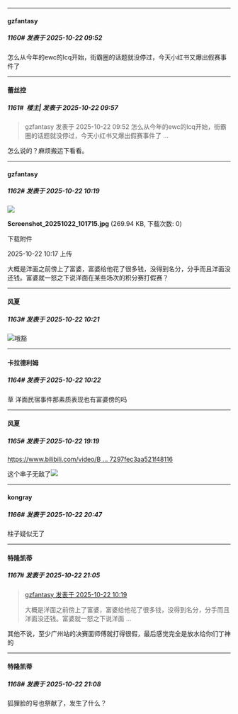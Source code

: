 ﻿
*****

####  gzfantasy  
##### 1160#       发表于 2025-10-22 09:52

怎么从今年的ewc的lcq开始，街霸圈的话题就没停过，今天小红书又爆出假赛事件了


*****

####  蕾丝控  
##### 1161#         楼主| 发表于 2025-10-22 09:57

<blockquote>gzfantasy 发表于 2025-10-22 09:52
怎么从今年的ewc的lcq开始，街霸圈的话题就没停过，今天小红书又爆出假赛事件了 ...</blockquote>
怎么说的？麻烦搬运下看看。


*****

####  gzfantasy  
##### 1162#       发表于 2025-10-22 10:19

<img src="https://img.stage1st.com/forum/202510/22/101753m5q9p8dqv9s6sfae.jpg" referrerpolicy="no-referrer">

<strong>Screenshot_20251022_101715.jpg</strong> (269.94 KB, 下载次数: 0)

下载附件

2025-10-22 10:17 上传

大概是洋面之前傍上了富婆，富婆给他花了很多钱，没得到名分，分手而且洋面没还钱。富婆就一怒之下说洋面在某些场次的积分赛打假赛？

*****

####  风夏  
##### 1163#       发表于 2025-10-22 10:21

<img src="https://static.stage1st.com/image/smiley/face2017/067.png" referrerpolicy="no-referrer">哦豁

*****

####  卡拉德利姆  
##### 1164#       发表于 2025-10-22 10:22

草 洋面民宿事件那素质表现也有富婆傍的吗


*****

####  风夏  
##### 1165#       发表于 2025-10-22 19:19

[https://www.bilibili.com/video/B ... 7297fec3aa521f48116](https://www.bilibili.com/video/BV1Dostz5Efo/?spm_id_from=333.1007.tianma.1-2-2.click&amp;vd_source=668176f743f677297fec3aa521f48116)

这个串子无敌了<img src="https://static.stage1st.com/image/smiley/face2017/067.png" referrerpolicy="no-referrer">


*****

####  kongray  
##### 1166#       发表于 2025-10-22 20:47

柱子疑似无了


*****

####  特隆凯蒂  
##### 1167#       发表于 2025-10-22 21:05

<blockquote><a href="httphttps://stage1st.com/2b/forum.php?mod=redirect&amp;goto=findpost&amp;pid=68607936&amp;ptid=2089723" target="_blank">gzfantasy 发表于 2025-10-22 10:19</a>

大概是洋面之前傍上了富婆，富婆给他花了很多钱，没得到名分，分手而且洋面没还钱。富婆就一怒之下说洋面 ...</blockquote>
其他不说，至少广州站的决赛面师傅就打得很假，最后感觉完全是放水给你们丁神的

*****

####  特隆凯蒂  
##### 1168#       发表于 2025-10-22 21:08

狐狸脸的号也祭献了，发生了什么？

